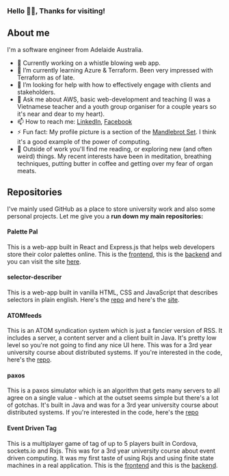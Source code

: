 ### Hello 🙋‍♂️, Thanks for visiting!
## About me
I'm a software engineer from Adelaide Australia.
- 🔭 Currently working on a whistle blowing web app.
- 🌱 I’m currently learning Azure & Terraform. Been very impressed with Terraform as of late.
- 🤔 I’m looking for help with how to effectively engage with clients and stakeholders.
- 💬 Ask me about AWS, basic web-development and teaching (I was a Vietnamese teacher and a youth group organiser for a couple years so it's near and dear to my heart).
- 📫 How to reach me: [LinkedIn](https://www.linkedin.com/in/huydo1999/), [Facebook](https://www.facebook.com/huy.do.315/)
- ⚡ Fun fact: My profile picture is a section of the [Mandlebrot Set](https://en.wikipedia.org/wiki/Mandelbrot_set). I think it's a good example of the power of computing.
- 🏡 Outside of work you'll find me reading, or exploring new (and often weird) things. My recent interests have been in meditation, breathing techniques, putting butter in coffee and getting over my fear of organ meats.

## Repositories
I've mainly used GitHub as a place to store university work and also some personal projects. Let me give you a **run down my main repositories:**

#### Palette Pal
This is a web-app built in React and Express.js that helps web developers store their color palettes online. This is the [frontend](https://github.com/REslim30/palette-pal-frontend), this is the [backend](https://github.com/REslim30/palette-pal-backend) and you can visit the site [here](https://palettepal.tech/).

#### selector-describer
This is a web-app built in vanilla HTML, CSS and JavaScript that describes selectors in plain english. Here's the [repo](https://github.com/REslim30/selector-describer) and here's the [site](http://describe-your-selector.netlify.app/).

#### ATOMfeeds
This is an ATOM syndication system which is just a fancier version of RSS. It includes a server, a content server and a client built in Java. It's pretty low level so you're not going to find any nice UI here. This was for a 3rd year university course about distributed systems. If you're interested in the code, here's the [repo](https://github.com/REslim30/ATOMfeeds).

#### paxos
This is a paxos simulator which is an algorithm that gets many servers to all agree on a single value - which at the outset seems simple but there's a lot of gotchas. It's built in Java and was for a 3rd year university course about distributed systems. If you're interested in the code, here's the [repo](https://github.com/REslim30/paxos)

#### Event Driven Tag
This is a multiplayer game of tag of up to 5 players built in Cordova, sockets.io and Rxjs. This was for a 3rd year university course about event driven computing. It was my first taste of using Rxjs and using finite state machines in a real application. This is the [frontend](https://github.com/REslim30/event-driven-tag-frontend) and this is the [backend](https://github.com/REslim30/event-driven-tag-backend).
